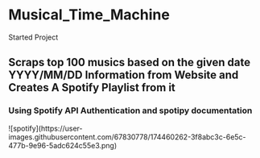 # Musical_Time_Machine
Started Project
<h2>Scraps top 100 musics based on the given date YYYY/MM/DD Information from Website and Creates A Spotify Playlist from it</h2>
<h3> Using Spotify API Authentication and spotipy documentation </h3>
![spotify](https://user-images.githubusercontent.com/67830778/174460262-3f8abc3c-6e5c-477b-9e96-5adc624c55e3.png)
